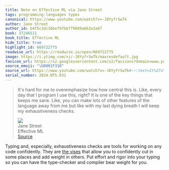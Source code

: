 ```yaml
---
title: Note on Effective ML via Jane Street
tags: programming-languages types
canonical: https://www.youtube.com/watch?v=-J8YyfrSwTk
author: Jane Street
author_id: b4f5c3dc16bef97bb7f9689a662e2a6f
book: 37246511
book_title: Effective ML
hide_title: true
highlight_id: 669722775
readwise_url: https://readwise.io/open/669722775
image: https://i.ytimg.com/vi/-J8YyfrSwTk/maxresdefault.jpg
favicon_url: https://s2.googleusercontent.com/s2/favicons?domain=www.youtube.com
source_emoji: "\U0001F310"
source_url: https://www.youtube.com/watch?v=-J8YyfrSwTk#:~:text=It%27s%20hard%20for,my%20exhaustiveness%20checks.
serial_number: 2024.NTS.031
---
```

> It's hard for me to overemphasize how how central this is. Like, every day that I program I use this, right? It is one of the key things that keeps me sane. Like, you can make lots of other features of the language away from me but like with my last dying breath I will keep my exhaustiveness checks.
> <div class="quoteback-footer"><div class="quoteback-avatar"><img class="mini-favicon" src="https://s2.googleusercontent.com/s2/favicons?domain=www.youtube.com"></div><div class="quoteback-metadata"><div class="metadata-inner"><span style="display:none">FROM:</span><div aria-label="Jane Street" class="quoteback-author"> Jane Street</div><div aria-label="Effective ML" class="quoteback-title"> Effective ML</div></div></div><div class="quoteback-backlink"><a target="_blank" aria-label="go to the full text of this quotation" rel="noopener" href="https://www.youtube.com/watch?v=-J8YyfrSwTk#:~:text=It%27s%20hard%20for,my%20exhaustiveness%20checks." class="quoteback-arrow"> Source</a></div></div>

Typing and, especially, exhaustiveness checks are tools for working on any code confidently. They are [the vises](https://www.joshbeckman.org/notes/631745604) that allow you to confidently cut in some places and add weight in others. Put effort and rigor into your typing so you can have the type-checker and compiler bear weight for you.